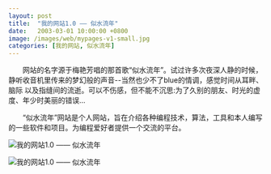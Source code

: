 ```yaml
---
layout: post
title:  "我的网站1.0 —— 似水流年"
date:   2003-03-01 10:00:00 +0800
image: /images/web/mypages-v1-small.jpg
categories: [我的网站, 似水流年]
---
```


　　网站的名字源于梅艳芳唱的那首歌“似水流年”。试过许多次夜深人静的时候，静听收音机里传来的梦幻般的声音--当然也少不了blue的情调，感觉时间从耳畔、脑际 以及指缝间的流逝。可以不伤感，但不能不沉思:为了久别的朋友、时光的虚度、年少时美丽的错误...

　　“似水流年”网站是个人网站，旨在介绍各种编程技术，算法，工具和本人编写的一些软件和项目。为编程爱好者提供一个交流的平台。


![我的网站1.0 —— 似水流年]({{site.baseurl}}/images/web/我的网站1-似水流年-0.png)

![我的网站1.0 —— 似水流年]({{site.baseurl}}/images/web/我的网站1-似水流年.png)
